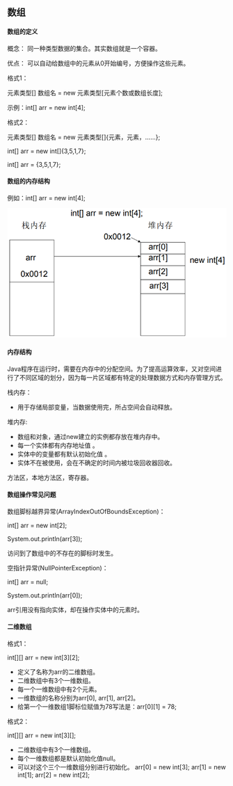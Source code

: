 ## 数组

#### 数组的定义

概念： 同一种类型数据的集合。其实数组就是一个容器。

优点： 可以自动给数组中的元素从0开始编号，方便操作这些元素。

格式1：

元素类型\[\] 数组名 = new 元素类型\[元素个数或数组长度\];

示例：int\[\] arr = new int\[4\];

格式2：

元素类型\[\] 数组名 = new 元素类型\[\]{元素，元素，……};

int\[\] arr = new int\[\]{3,5,1,7};

int\[\] arr = {3,5,1,7};

#### 数组的内存结构

例如：int\[\] arr = new int\[4\];

![](/assets/数组内存.png)

#### 内存结构

Java程序在运行时，需要在内存中的分配空间。为了提高运算效率，又对空间进行了不同区域的划分，因为每一片区域都有特定的处理数据方式和内存管理方式。

栈内存： 

* 用于存储局部变量，当数据使用完，所占空间会自动释放。

堆内存: 

* 数组和对象，通过new建立的实例都存放在堆内存中。 
* 每一个实体都有内存地址值 。
* 实体中的变量都有默认初始化值 。
* 实体不在被使用，会在不确定的时间内被垃圾回收器回收。

 方法区，本地方法区，寄存器。

#### 数组操作常见问题

 数组脚标越界异常\(ArrayIndexOutOfBoundsException\)：

 int\[\] arr = new int\[2\]; 

System.out.println\(arr\[3\]\); 

访问到了数组中的不存在的脚标时发生。

空指针异常\(NullPointerException\)：

int\[\] arr = null; 

System.out.println\(arr\[0\]\); 

arr引用没有指向实体，却在操作实体中的元素时。

#### 二维数组

 格式1：

int\[\]\[\] arr = new int\[3\]\[2\];

*  定义了名称为arr的二维数组。
* 二维数组中有3个一维数组。
* 每一个一维数组中有2个元素。
* 一维数组的名称分别为arr\[0\], arr\[1\], arr\[2\]。
* 给第一个一维数组1脚标位赋值为78写法是：arr\[0\]\[1\] = 78;

 格式2：

int\[\]\[\] arr = new int\[3\]\[\];

* 二维数组中有3个一维数组。
* 每个一维数组都是默认初始化值null。
* 可以对这个三个一维数组分别进行初始化。 arr\[0\] = new int\[3\]; arr\[1\] = new int\[1\]; arr\[2\] = new int\[2\];



